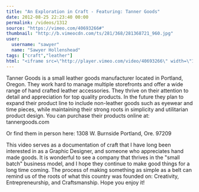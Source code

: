 ```yaml
---
title: "An Exploration in Craft - Featuring: Tanner Goods"
date: 2012-08-25 22:23:40 00:00
permalink: /videos/1312
source: "https://vimeo.com/40693266#"
thumbnail: "http://b.vimeocdn.com/ts/281/368/281368721_960.jpg"
user:
  username: "sawyer"
  name: "Sawyer Hollenshead"
tags: ["craft","leather"]
html: "<iframe src=\"http://player.vimeo.com/video/40693266\" width=\"1280\" height=\"720\" frameborder=\"0\" webkitAllowFullScreen mozallowfullscreen allowFullScreen></iframe>"
---
```


Tanner Goods is a small leather goods manufacturer located in Portland, Oregon. They work hard to manage multiple storefronts and offer a wide range of hand crafted leather accessories. They thrive on their attention to detail and appreciation for top quality products. In the future they plan to expand their product line to include non-leather goods such as eyewear and time pieces, while maintaining their strong roots in simplicity and utilitarian product design. You can purchase their products online at: tannergoods.com

Or find them in person here:
1308 W. Burnside
Portland, Ore. 97209

This video serves as a documentation of craft that I have long been interested in as a Graphic Designer, and someone who appreciates hand made goods. It is wonderful to see a company that thrives in the "small batch" business model, and I hope they continue to make good things for a long time coming. The process of making something as simple as a belt can remind us of the roots of what this country was founded on: Creativity, Entrepreneurship, and Craftsmanship. Hope you enjoy it!